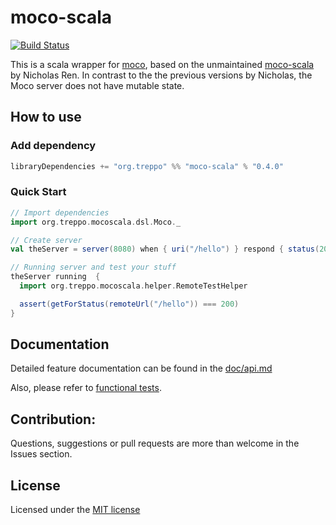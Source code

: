 moco-scala
==========
[![Build Status](https://travis-ci.org/treppo/moco-scala.svg?branch=master)](https://travis-ci.org/treppo/moco-scala)


This is a scala wrapper for [moco](https://github.com/dreamhead/moco), based on the unmaintained
[moco-scala](https://github.com/nicholasren/moco-scala) by Nicholas Ren.
In contrast to the the previous versions by Nicholas, the Moco server does not have mutable state.


## How to use
### Add dependency
```sbt
libraryDependencies += "org.treppo" %% "moco-scala" % "0.4.0"
```

### Quick Start
```scala
// Import dependencies
import org.treppo.mocoscala.dsl.Moco._

// Create server
val theServer = server(8080) when { uri("/hello") } respond { status(200) }

// Running server and test your stuff
theServer running  {
  import org.treppo.mocoscala.helper.RemoteTestHelper

  assert(getForStatus(remoteUrl("/hello")) === 200)
}
```

## Documentation
Detailed feature documentation can be found in the [doc/api.md](doc/api.md)

Also, please refer to [functional tests](https://github.com/treppo/moco-scala/tree/master/src/test/scala/features).

## Contribution:
Questions, suggestions or pull requests are more than welcome in the Issues section.

## License
Licensed under the [MIT license](https://github.com/treppo/moco-scala/blob/master/MIT-LICENSE.txt)
